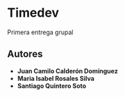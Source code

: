 ﻿# Timedev
Primera entrega grupal






## Autores

* **Juan Camilo Calderón Domínguez** 
* **Maria Isabel Rosales Silva** 
* **Santiago Quintero Soto** 








